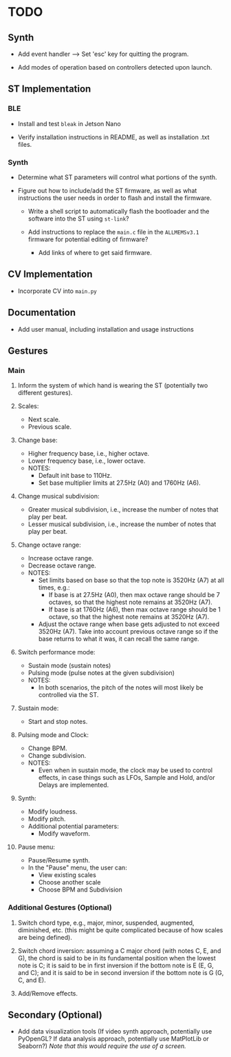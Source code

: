 # TODO

## Synth

* Add event handler --> Set 'esc' key for quitting the program.

* Add modes of operation based on controllers detected upon launch.


## ST Implementation

### BLE

* Install and test `bleak` in Jetson Nano

* Verify installation instructions in README, as well as installation .txt files.


### Synth

* Determine what ST parameters will control what portions of the synth.

* Figure out how to include/add the ST firmware, as well as what instructions the user needs in order to flash and install the firmware.

    * Write a shell script to automatically flash the bootloader and the software into the ST using `st-link`?

    * Add instructions to replace the `main.c` file in the `ALLMEMSv3.1` firmware for potential editing of firmware?

        * Add links of where to get said firmware.


## CV Implementation

* Incorporate CV into `main.py`


## Documentation

* Add user manual, including installation and usage instructions


## Gestures

### Main

1. Inform the system of which hand is wearing the ST (potentially two different gestures).

2. Scales:
    * Next scale.
    * Previous scale.

3. Change base:
    * Higher frequency base, i.e., higher octave.
    * Lower frequency base, i.e., lower octave.
    * NOTES:
        * Default init base to 110Hz.
        * Set base multiplier limits at 27.5Hz (A0) and 1760Hz (A6).

4. Change musical subdivision:
    * Greater musical subdivision, i.e., increase the number of notes that play per beat.
    * Lesser musical subdivision, i.e., increase the number of notes that play per beat.

5. Change octave range:
    * Increase octave range.
    * Decrease octave range.
    * NOTES:
        * Set limits based on base so that the top note is 3520Hz (A7) at all times, e.g.:
            * If base is at 27.5Hz (A0), then max octave range should be 7 octaves, so that the highest note remains at 3520Hz (A7).
            * If base is at 1760Hz (A6), then max octave range should be 1 octave, so that the highest note remains at 3520Hz (A7).
        * Adjust the octave range when base gets adjusted to not exceed 3520Hz (A7). Take into account previous octave range so if the base returns to what it was, it can recall the same range.

6. Switch performance mode:
    * Sustain mode (sustain notes)
    * Pulsing mode (pulse notes at the given subdivision)
    * NOTES:
        * In both scenarios, the pitch of the notes will most likely be controlled via the ST.

7. Sustain mode:
    * Start and stop notes.

8. Pulsing mode and Clock:
    * Change BPM.
    * Change subdivision.
    * NOTES:
        * Even when in sustain mode, the clock may be used to control effects, in case things such as LFOs, Sample and Hold, and/or Delays are implemented.

9. Synth:
    * Modify loudness.
    * Modify pitch.
    * Additional potential parameters:
        * Modify waveform.

10. Pause menu:
    * Pause/Resume synth.
    * In the "Pause" menu, the user can:
        * View existing scales
        * Choose another scale
        * Choose BPM and Subdivision


### Additional Gestures (Optional)

1. Switch chord type, e.g., major, minor, suspended, augmented, diminished, etc. (this might be quite complicated because of how scales are being defined).

2. Switch chord inversion: assuming a C major chord (with notes C, E, and G), the chord is said to be in its fundamental position when the lowest note is C; it is said to be in first inversion if the bottom note is E (E, G, and C); and it is said to be in second inversion if the bottom note is G (G, C, and E).

3. Add/Remove effects.


## Secondary (Optional)

* Add data visualization tools (If video synth approach, potentially use PyOpenGL? If data analysis approach, potentially use MatPlotLib or Seaborn?) *Note that this would require the use of a screen.*
